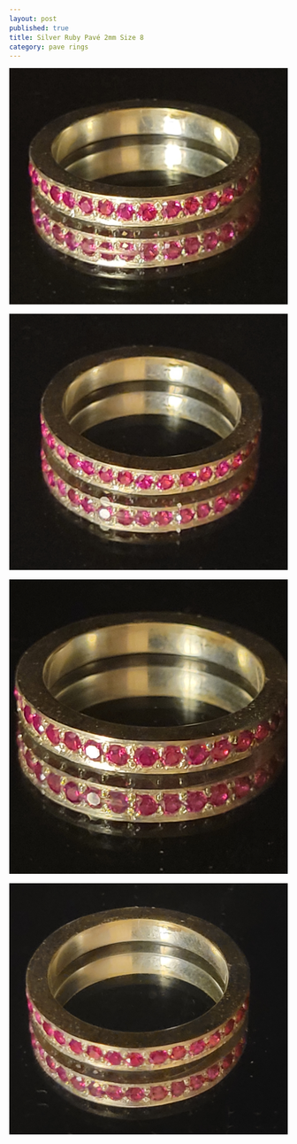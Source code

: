 ```yaml
---
layout: post
published: true
title: Silver Ruby Pavé 2mm Size 8
category: pave rings
---
```

![pave_silver_ruby_8-0.jpg](/images/jewelry/rings/pave_silver_ruby_8-0.jpg)
<!--more-->
![pave_silver_ruby_8-0.jpg](/images/jewelry/rings/pave_silver_ruby_8-1.jpg)

![pave_silver_ruby_8-0.jpg](/images/jewelry/rings/pave_silver_ruby_8-2.jpg)

![pave_silver_ruby_8-0.jpg](/images/jewelry/rings/pave_silver_ruby_8-3.jpg)
